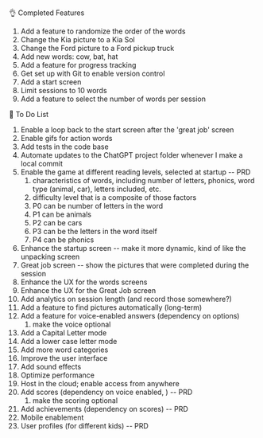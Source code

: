 

👌 Completed Features
1. Add a feature to randomize the order of the words
2. Change the Kia picture to a Kia Sol
3. Change the Ford picture to a Ford pickup truck
4. Add new words: cow, bat, hat
5. Add a feature for progress tracking
6. Get set up with Git to enable version control
7. Add a start screen
8. Limit sessions to 10 words
9. Add a feature to select the number of words per session

📌 To Do List
1. Enable a loop back to the start screen after the 'great job' screen
2. Enable gifs for action words
3. Add tests in the code base
4. Automate updates to the ChatGPT project folder whenever I make a local commit
5. Enable the game at different reading levels, selected at startup -- PRD
	1. characteristics of words, including number of letters, phonics, word type (animal, car), letters included, etc.
	2. difficulty level that is a composite of those factors
	3. P0 can be number of letters in the word
	4. P1 can be animals
	5. P2 can be cars
	6. P3 can be the letters in the word itself
	7. P4 can be phonics
6. Enhance the startup screen -- make it more dynamic, kind of like the unpacking screen
7. Great job screen -- show the pictures that were completed during the session
8. Enhance the UX for the words screens
9. Enhance the UX for the Great Job screen
10. Add analytics on session length (and record those somewhere?)
11. Add a feature to find pictures automatically (long-term)
12. Add a feature for voice-enabled answers (dependency on options)
	1. make the voice optional
13. Add a Capital Letter mode
14. Add a lower case letter mode
15. Add more word categories
16. Improve the user interface
17. Add sound effects
18. Optimize performance
19. Host in the cloud; enable access from anywhere
20. Add scores (dependency on voice enabled, ) -- PRD
	1. make the scoring optional
21. Add achievements (dependency on scores) -- PRD
22. Mobile enablement
23. User profiles (for different kids) -- PRD